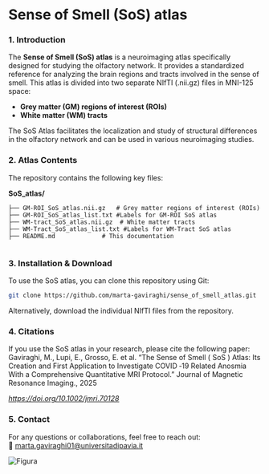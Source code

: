 # **Sense of Smell (SoS) atlas** 

### **1. Introduction** 
The **Sense of Smell (SoS) atlas** is a neuroimaging atlas specifically designed for studying the olfactory network. It provides a standardized reference for analyzing the brain regions and tracts involved in the sense of smell.
This atlas is divided into two separate NIfTI (.nii.gz) files in MNI-125 space:
- **Grey matter (GM) regions of interest (ROIs)**
- **White matter (WM) tracts**

The SoS Atlas facilitates the localization and study of structural differences in the olfactory network and can be used in various neuroimaging studies.

### **2. Atlas Contents**  
The repository contains the following key files:  

**SoS_atlas/**  
```
├── GM-ROI_SoS_atlas.nii.gz   # Grey matter regions of interest (ROIs)
├── GM-ROI_SoS_atlas_list.txt #Labels for GM-ROI SoS atlas
├── WM-tract_SoS_atlas.nii.gz  # White matter tracts
├── WM-Tract_SoS_atlas_list.txt #Labels for WM-Tract SoS atlas
├── README.md             # This documentation


```
### **3. Installation & Download**  
To use the SoS atlas, you can clone this repository using Git:  

```bash
git clone https://github.com/marta-gaviraghi/sense_of_smell_atlas.git

```

Alternatively, download the individual NIfTI files from the repository.

### **4. Citations**  
If you use the SoS atlas in your research, please cite the following paper: Gaviraghi, M., Lupi, E., Grosso, E. et al. “The Sense of Smell ( SoS ) Atlas: Its Creation and First Application to Investigate COVID ‐19 Related Anosmia With a Comprehensive Quantitative MRI Protocol.” Journal of Magnetic Resonance Imaging., 2025

*https://doi.org/10.1002/jmri.70128*  

### **5. Contact**  
For any questions or collaborations, feel free to reach out:  
📧 marta.gaviraghi01@universitadipavia.it 

![Figura](sense_of_smell_atlas/Fig1.tif)



